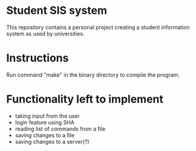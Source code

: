 # Student SIS system

This repository contains a personal project creating a student information system as used by universities. 

# Instructions

Run command "make" in the binary directory to compile the program.

# Functionality left to implement

- taking input from the user 
- login feature using SHA
- reading list of commands from a file
- saving changes to a file
- saving changes to a server(?)